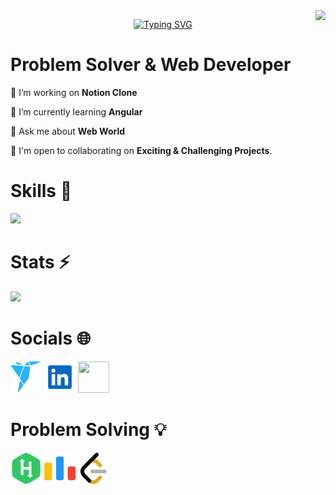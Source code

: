 <img  align="right"  src="https://visitor-badge.laobi.icu/badge?page_id=AndrewMamdouh"  />
<div align="center">
  
[![Typing SVG](https://readme-typing-svg.herokuapp.com?font=Salsa&size=32&duration=3000&pause=500&color=1E8FFF&center=true&vCenter=true&multiline=true&random=false&height=90&lines=Hi+There!+%F0%9F%91%8B%F0%9F%8F%BB;I'm+Andrew+Mamdouh+%F0%9F%91%A8%F0%9F%8F%BB%E2%80%8D%F0%9F%92%BB)](https://git.io/typing-svg)

</div>

# Problem Solver & Web Developer

🔭 I’m working on **Notion Clone**  
  
🧠 I’m currently learning **Angular**  
  
💬 Ask me about **Web World**

🤝 I'm open to collaborating on **Exciting & Challenging Projects**.

# Skills 🎯

<img  src="https://skillicons.dev/icons?i=js,ts,java,py,cpp,react,redux,mui,html,css,mongodb,vscode,babel,express,figma,git,github,jest,jquery,nextjs,nodejs,pug,sass,styledcomponents,tailwind,vercel,vite,webpack,mongodb,postman,regex,stackoverflow"  />


# Stats ⚡

<img src="https://github-readme-streak-stats-salesp07.vercel.app/?user=AndrewMamdouh&count_private=true&theme=react&border_radius=10">

# Socials 🌐

[<img width="50" height="50" src="https://raw.githubusercontent.com/AndrewMamdouh/AndrewMamdouh/main/icons/freelancer.svg">](https://www.freelancer.com/u/AndrewMamdouh0)   [<img width="50" height="50" src="https://raw.githubusercontent.com/AndrewMamdouh/AndrewMamdouh/main/icons/linkedin.svg">](https://www.linkedin.com/in/andrewmamdouh)  [<img width="50" height="50" src="https://raw.githubusercontent.com/AndrewMamdouh/AndrewMamdouh/main/icons/gmail.vg">](mailto:andrewm.developer@gmail.com)  

# Problem Solving 💡

[<img width="50" height="50" src="https://raw.githubusercontent.com/AndrewMamdouh/AndrewMamdouh/main/icons/hackerrank.svg">](https://www.hackerrank.com/profile/Andrew_Mamdouh)   [<img width="50" height="50" src="https://raw.githubusercontent.com/AndrewMamdouh/AndrewMamdouh/main/icons/codeforces-96x96.png">](https://codeforces.com/profile/Andrew._.Mamdouh)          [<img width="50" height="50" src="https://raw.githubusercontent.com/AndrewMamdouh/AndrewMamdouh/main/icons/leetcode-96x96.png">](https://leetcode.com/AndrewMamdouh)
